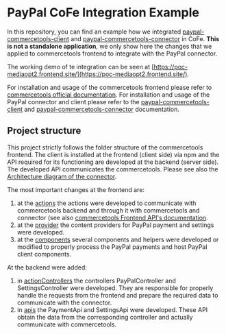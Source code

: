 # PayPal CoFe Integration Example

In this repository, you can find an example how we integrated [paypal-commercetools-client](https://www.npmjs.com/package/paypal-commercetools-client) and [paypal-commercetools-connector](https://github.com/mediaopt/paypal-commercetools-connector) in CoFe.  **This is not a standalone application**, we only show here the changes that we applied to commercetools frontend to integrate with the PayPal connector. 

The working demo of te integration can be seen at [https://poc-mediaopt2.frontend.site/](https://poc-mediaopt2.frontend.site/).

For installation and usage of the commercetools frontend please refer to [commercetools official documentation](https://commercetools.com/products/frontend). For installation and usage of the PayPal connector and client please refer to the [paypal-commercetools-client](https://www.npmjs.com/package/paypal-commercetools-client) and [paypal-commercetools-connector](https://github.com/mediaopt/paypal-commercetools-connector) documentation.

## Project structure

This project strictly follows the folder structure of the commercetools frontend. The client is installed at the frontend (client side) via npm and the API required for its functioning are developed at the backend (server side). The developed API communicates the commercetools. Please see also the [Architecture diagram of the connector](https://github.com/mediaopt/paypal-commercetools-connector/blob/main/docs/Architecture.pdf).

The most important changes at the frontend are:
1) at the [actions](./packages/poc/frontend/frontastic/actions) the actions were developed to communicate with commercetools backend and through it with commercetools and connector (see also [commercetools Frontend API's documentation](https://docs.commercetools.com/frontend-api/action).
2) at the [provider](./packages/poc/frontend/frontastic/provider) the content providers for PayPal payment and settings were developed.
3) at the [components](./packages/poc/frontend/components) several components and helpers were developed or modified to properly process the PayPal payments and host PayPal client components.

At the backend were added:
1) in [actionControllers](./packages/poc/backend/payment-paypal/actionControllers) the controllers PayPalController and SettingsController were developed. They are responsible for properly handle the requests from the frontend and prepare the required data to communicate with the connector.
2) in [apis](./packages/poc/backend/payment-paypal/apis) the PaymentApi and SettingsApi were developed. These API obtain the data from the corresponding controller and actually communicate with commercetools.
